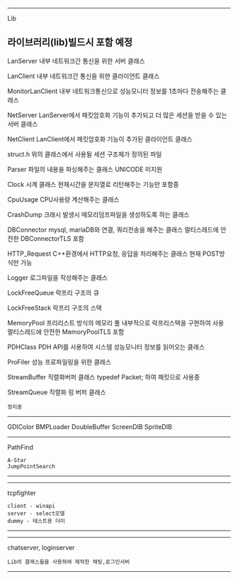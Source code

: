----------------------------------------------------------------
Lib

라이브러리(lib)빌드시 포함 예정
----------------------------------------------------------------
LanServer
    내부 네트워크간 통신을 위한 서버 클래스
    
LanClient
    내부 네트워크간 통신을 위한 클라이언트 클래스 

MonitorLanClient
    내부 네트워크통신으로 성능모니터 정보를 1초마다 전송해주는 클래스
    
NetServer
    LanServer에서 패킷암호화 기능이 추가되고 더 많은 세션을 받을 수 있는 서버 클래스
    
NetClient
    LanClient에서 패킷암호화 기능이 추가된 클라이언트 클래스
    
struct.h
    위의 클래스에서 사용될 세션 구조체가 정의된 파일
    

Parser
    파일의 내용을 파싱해주는 클래스
    UNICODE 미지원
    
Clock
    시계 클래스
    현재시간을 문자열로 리턴해주는 기능만 포함중
    
CpuUsage
    CPU사용량 계산해주는 클래스 
    
CrashDump
    크래시 발생시 메모리덤프파일을 생성하도록 하는 클래스
    
DBConnector
    mysql, mariaDB와 연결, 쿼리전송을 해주는 클래스
    멀티스레드에 안전한 DBConnectorTLS 포함
    
HTTP_Request
    C++환경에서 HTTP요청, 응답을 처리해주는 클래스
    현재 POST방식만 가능
    
Logger
    로그파일을 작성해주는 클래스
    
LockFreeQueue
    락프리 구조의 큐
    
LockFreeStack
    락프리 구조의 스택
    
MemoryPool
    프리리스트 방식의 메모리 풀
    내부적으로 락프리스택을 구현하여 사용
    멀티스레드에 안전한 MemoryPoolTLS 포함
    
PDHClass
    PDH API를 사용하여 시스템 성능모니터 정보를 읽어오는 클래스
    
ProFiler
    성능 프로파일링을 위한 클래스
    
StreamBuffer
    직렬화버퍼 클래스
    typedef Packet; 하여 패킷으로 사용중
    
StreamQueue
    직렬화 링 버퍼 클래스



    정리중
----------------------------------------------------------------
GDIColor 
BMPLoader
DoubleBuffer
ScreenDIB
SpriteDIB


----------------------------------------------------------------
PathFind

    A-Star
    JumpPointSearch
----------------------------------------------------------------

----------------------------------------------------------------
tcpfighter

    client - winapi
    server - select모델
    dummy - 테스트용 더미
----------------------------------------------------------------

----------------------------------------------------------------
chatserver, loginserver

    Lib의 클래스들을 사용하여 제작한 채팅,로그인서버
----------------------------------------------------------------
